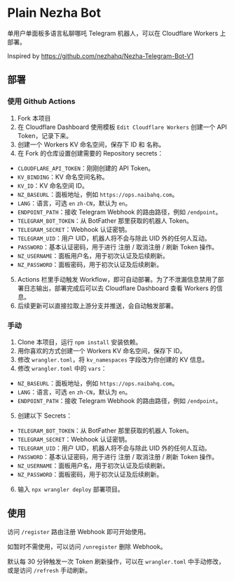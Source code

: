 # Plain Nezha Bot

单用户单面板多语言私聊哪吒 Telegram 机器人，可以在 Cloudflare Workers 上部署。

Inspired by https://github.com/nezhahq/Nezha-Telegram-Bot-V1

## 部署

### 使用 Github Actions

1. Fork 本项目
2. 在 Cloudflare Dashboard 使用模板 `Edit Cloudflare Workers` 创建一个 API Token，记录下来。
3. 创建一个 Workers KV 命名空间，保存下 ID 和 名称。
4. 在 Fork 的仓库设置创建需要的 Repository secrets：

  - `CLOUDFLARE_API_TOKEN`：刚刚创建的 API Token。
  - `KV_BINDING`：KV 命名空间名称。
  - `KV_ID`：KV 命名空间 ID。
  - `NZ_BASEURL`：面板地址，例如 `https://ops.naibahq.com`。
  - `LANG`：语言，可选 `en` `zh-CN`，默认为 `en`。
  - `ENDPOINT_PATH`：接收 Telegram Webhook 的路由路径，例如 `/endpoint`。
  - `TELEGRAM_BOT_TOKEN`：从 BotFather 那里获取的机器人 Token。
  - `TELEGRAM_SECRET`：Webhook 认证密钥。
  - `TELEGRAM_UID`：用户 UID，机器人将不会与除此 UID 外的任何人互动。
  - `PASSWORD`：基本认证密码，用于进行 注册 / 取消注册 / 刷新 Token 操作。
  - `NZ_USERNAME`：面板用户名，用于初次认证及后续刷新。
  - `NZ_PASSWORD`：面板密码，用于初次认证及后续刷新。

5. Actions 栏里手动触发 Workflow，即可自动部署。为了不泄漏信息禁用了部署日志输出，部署完成后可以去 Cloudflare Dashboard 查看 Workers 的信息。
6. 后续更新可以直接拉取上游分支并推送，会自动触发部署。

### 手动

1. Clone 本项目，运行 `npm install` 安装依赖。
2. 用你喜欢的方式创建一个 Workers KV 命名空间，保存下 ID。
3. 修改 `wrangler.toml`，将 `kv_namespaces` 字段改为你创建的 KV 信息。
4. 修改 `wrangler.toml` 中的 `vars`：

  - `NZ_BASEURL`：面板地址，例如 `https://ops.naibahq.com`。
  - `LANG`：语言，可选 `en` `zh-CN`，默认为 `en`。
  - `ENDPOINT_PATH`：接收 Telegram Webhook 的路由路径，例如 `/endpoint`。

5. 创建以下 Secrets：

  - `TELEGRAM_BOT_TOKEN`：从 BotFather 那里获取的机器人 Token。
  - `TELEGRAM_SECRET`：Webhook 认证密钥。
  - `TELEGRAM_UID`：用户 UID，机器人将不会与除此 UID 外的任何人互动。
  - `PASSWORD`：基本认证密码，用于进行 注册 / 取消注册 / 刷新 Token 操作。
  - `NZ_USERNAME`：面板用户名，用于初次认证及后续刷新。
  - `NZ_PASSWORD`：面板密码，用于初次认证及后续刷新。

6. 输入 `npx wrangler deploy` 部署项目。

## 使用

访问 `/register` 路由注册 Webhook 即可开始使用。

如暂时不需使用，可以访问 `/unregister` 删除 Webhook。

默认每 30 分钟触发一次 Token 刷新操作，可以在 `wrangler.toml` 中手动修改，或是访问 `/refresh` 手动刷新。

